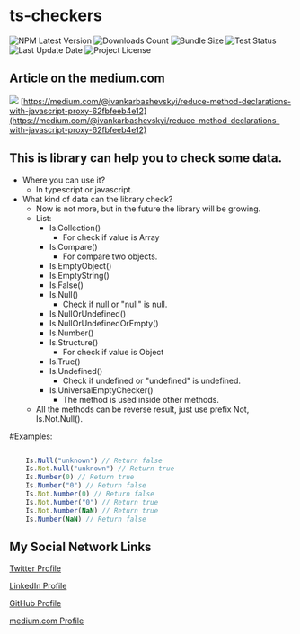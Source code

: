 # ts-checkers
![NPM Latest Version](https://img.shields.io/npm/v/ts-checkers)
![Downloads Count](https://img.shields.io/npm/dm/ts-checkers.svg)
![Bundle Size](https://packagephobia.now.sh/badge?p=ts-checkers)
![Test Status](https://img.shields.io/travis/karbashevskyi/ts-checkers/main.svg)
![Last Update Date](https://img.shields.io/github/last-commit/karbashevskyi/ts-checkers)
![Project License](https://img.shields.io/github/license/karbashevskyi/ts-checkers)

## Article on the medium.com
[![](https://miro.medium.com/max/1400/1*Nr3ayecYqgKJwOqumJHXsw.jpeg)](https://medium.com/@ivankarbashevskyi/reduce-method-declarations-with-javascript-proxy-62fbfeeb4e12)
[https://medium.com/@ivankarbashevskyi/reduce-method-declarations-with-javascript-proxy-62fbfeeb4e12](https://medium.com/@ivankarbashevskyi/reduce-method-declarations-with-javascript-proxy-62fbfeeb4e12)

## This is library can help you to check some data.
- Where you can use it?
  - In typescript or javascript.
- What kind of data can the library check?
  - Now is not more, but in the future the library will be growing.
  - List: 
    - Is.Collection()
      - For check if value is Array
    - Is.Compare()
      - For compare two objects.
    - Is.EmptyObject()
    - Is.EmptyString()
    - Is.False()
    - Is.Null()
      - Check if null or "null" is null.
    - Is.NullOrUndefined()
    - Is.NullOrUndefinedOrEmpty()
    - Is.Number()
    - Is.Structure()
      - For check if value is Object
    - Is.True()
    - Is.Undefined()
      - Check if undefined or "undefined" is undefined.
    - Is.UniversalEmptyChecker()
      - The method is used inside other methods.
  - All the methods can be reverse result, just use prefix Not, Is.Not.Null().


#Examples:
```typescript

    Is.Null("unknown") // Return false
    Is.Not.Null("unknown") // Return true
    Is.Number(0) // Return true
    Is.Number("0") // Return false
    Is.Not.Number(0) // Return false
    Is.Not.Number("0") // Return true
    Is.Not.Number(NaN) // Return true
    Is.Number(NaN) // Return false

```


## My Social Network Links
[Twitter Profile](https://twitter.com/Karbashevskyi)

[LinkedIn Profile](https://www.linkedin.com/in/ivan-karbashevskyi/)

[GitHub Profile](https://github.com/Karbashevskyi)

[medium.com Profile](https://medium.com/@ivankarbashevskyi)
